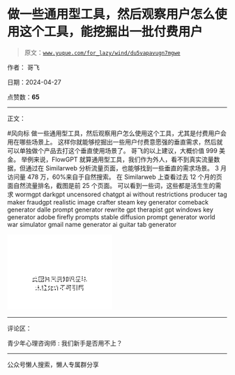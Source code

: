 # 做一些通用型工具，然后观察用户怎么使用这个工具，能挖掘出一批付费用户

> 原文：[`www.yuque.com/for_lazy/wind/du5vapavugn7mgwe`](https://www.yuque.com/for_lazy/wind/du5vapavugn7mgwe)

作者： 哥飞

日期：2024-04-27

点赞数：**65**

* * *

正文：

#风向标 做一些通用型工具，然后观察用户怎么使用这个工具，尤其是付费用户会用在哪些场景上。
这样你就能够挖掘出一些用户付费意愿强的垂直需求，然后就可以单独做个产品去打这个垂直使用场景了。 哥飞的以上建议，大概价值 999 美金。
举例来说，FlowGPT 就算通用型工具，我们作为外人，看不到真实流量数据，但通过在 Similarweb 分析流量页面，也能够找到一些垂直的需求场景。
3 月访问量 478 万，60%来自于自然搜索。 在 Similarweb 上查看过去 12 个月的页面自然流量排名，截图是前 25 个页面。
可以看到一些词，这些都是活生生的需求 wormgpt darkgpt uncensored chatgpt ai without restrictions
producer tag maker fraudgpt realistic image crafter steam key generator
comeback generator dalle prompt generator rewrite gpt therapist gpt windows
key generator adobe firefly prompts stable diffusion prompt generator world
war simulator gmail name generator ai guitar tab generator

![](img/35a4cf7172068a0f1b68243a35960228.png)

* * *

评论区：

青少年心理咨询师 : 我们新手是否用不上？

* * *

公众号懒人搜索，懒人专属群分享